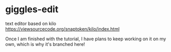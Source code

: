 # giggles-edit
text editor based on kilo https://viewsourcecode.org/snaptoken/kilo/index.html

Once I am finished with the tutorial, I have plans to keep working on it on my own, which is why it's branched here!

